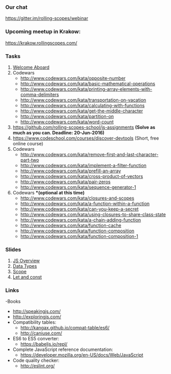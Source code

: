### Our chat
https://gitter.im/rolling-scopes/webinar

### Upcoming meetup in Krakow:
https://krakow.rollingscopes.com/

### Tasks
1. [Welcome Aboard](https://github.com/rolling-scopes-school/tasks/blob/webinar/tasks/welcome-aboard.md)
2. Codewars
     - http://www.codewars.com/kata/opposite-number
     - http://www.codewars.com/kata/basic-mathematical-operations
     - http://www.codewars.com/kata/printing-array-elements-with-comma-delimiters
     - http://www.codewars.com/kata/transportation-on-vacation
     - http://www.codewars.com/kata/calculating-with-functions
     - http://www.codewars.com/kata/get-the-middle-character
     - http://www.codewars.com/kata/partition-on
     - http://www.codewars.com/kata/word-count
3. https://github.com/rolling-scopes-school/js-assignments __(Solve as much as you can. Deadline: 20-Jun-2016)__
4. https://www.codeschool.com/courses/discover-devtools (Short, free online course)
5. Codewars 
     - http://www.codewars.com/kata/remove-first-and-last-character-part-two
     - http://www.codewars.com/kata/implement-a-filter-function
     - http://www.codewars.com/kata/prefill-an-array
     - http://www.codewars.com/kata/cross-product-of-vectors
     - http://www.codewars.com/kata/pair-zeros
     - http://www.codewars.com/kata/sequence-generator-1
6. Codewars __*(optional at this time)__
     - http://www.codewars.com/kata/closures-and-scopes
     - http://www.codewars.com/kata/a-function-within-a-function
     - http://www.codewars.com/kata/can-you-keep-a-secret
     - http://www.codewars.com/kata/using-closures-to-share-class-state
     - http://www.codewars.com/kata/a-chain-adding-function
     - http://www.codewars.com/kata/function-cache
     - http://www.codewars.com/kata/function-composition
     - http://www.codewars.com/kata/function-composition-1

### Slides
1. [JS Overview](http://dzmitry-varabei.github.io/front-end-course/lecture-1-history/#/)
2. [Data Types](https://docs.google.com/presentation/d/1C1ri0y3tVPgbFSgg2u-ohUzZasT6WlPTB-dViNH1Eyo/embed?slide=id.g657064b7a_2_0)
3. [Scope](http://dzmitry-varabei.github.io/front-end-course/lecture-3-recap-scope/scope.pptx)
4. [Let and const](http://dzmitry-varabei.github.io/front-end-course/lecture-5-func/let-and-const.html#/)

### Links
-Books
  - http://speakingjs.com/
  - http://exploringjs.com/
- Compatibility tables:
  - http://kangax.github.io/compat-table/es6/
  - http://caniuse.com/
- ES6 to ES5 converter:
  - https://babeljs.io/repl/
- Complete JavaScript reference documentation:
  - https://developer.mozilla.org/en-US/docs/Web/JavaScript
- Code quality checker:
  - http://eslint.org/

